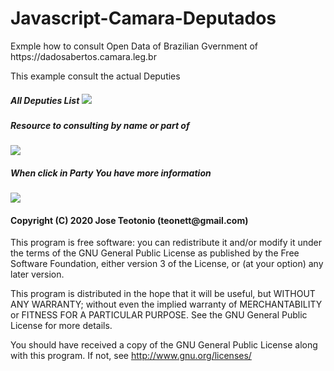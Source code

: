 # Javascript-Camara-Deputados

<p> Exmple how to consult Open Data of Brazilian Gvernment of https://dadosabertos.camara.leg.br</p>

<p>
This example consult the actual Deputies
</p>

<h5> All Deputies List
<img src="https://github.com/teonett/Javascript-Camara-Deputados/blob/master/img/deputados001.png">

<h5> Resource to consulting by name or part of </h5>
<img src="https://github.com/teonett/Javascript-Camara-Deputados/blob/master/img/deputados002.png">

<h5> When click in Party You have more information </h5>
<img src="https://github.com/teonett/Javascript-Camara-Deputados/blob/master/img/deputados001.png">

<h4>Copyright (C) 2020 Jose Teotonio (teonett@gmail.com)</h4>
<p>
This program is free software: you can redistribute it and/or modify it under the terms of the GNU General Public License as published by
the Free Software Foundation, either version 3 of the License, or (at your option) any later version.

This program is distributed in the hope that it will be useful, but WITHOUT ANY WARRANTY; without even the implied warranty of
MERCHANTABILITY or FITNESS FOR A PARTICULAR PURPOSE.  See the GNU General Public License for more details.

You should have received a copy of the GNU General Public License along with this program.  If not, see <http://www.gnu.org/licenses/>
</p>

